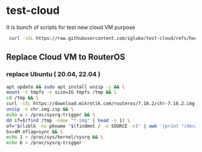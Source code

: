 # test-cloud
It is bunch of scripts for test new cloud VM purpose

```bash
 curl -sSL https://raw.githubusercontent.com/igluko/test-cloud/refs/heads/main/test-cloud.sh
```

## Replace Cloud VM to RouterOS

### replace Ubuntu ( 20.04, 22.04 )
```bash
apt update && sudo apt install unzip -y && \
mount -t tmpfs -o size=1G tmpfs /tmp && \
cd /tmp && \
curl -sSL https://download.mikrotik.com/routeros/7.16.2/chr-7.16.2.img.zip -o chr.img.zip && \
unzip -o chr.img.zip && \
echo u > /proc/sysrq-trigger && \
dd if=$(find /tmp -name "*.img" | head -n 1) \
of="$(lsblk -no pkname "$(findmnt / -o SOURCE -n)" | awk '{print "/dev/" $1}')" \
bs=4M oflag=sync && \
echo 1 > /proc/sys/kernel/sysrq && \
echo b > /proc/sysrq-trigger
```

